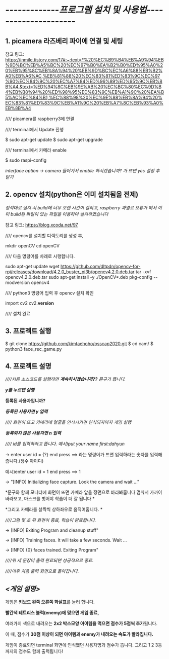 # ***-------------프로그램 설치 및 사용법---------------------***

## **1. picamera 라즈베리 파이에 연결 및 세팅**

참고 링크: https://inmile.tistory.com/17#:~:text=*%20%EC%B9%B4%EB%A9%94%EB%9D%BC%EB%A5%BC%20%EC%97%B0%EA%B2%B0%ED%95%A0%20%EB%95%8C%EB%8A%94%20%EB%9D%BC%EC%A6%88%EB%B2%A0%EB%A6%AC,%EB%81%88%20%EC%83%81%ED%83%9C%EC%97%90%EC%84%9C%20%EC%A7%84%ED%96%89%ED%95%9C%EB%8B%A4.&text=%ED%94%8C%EB%9E%AB%20%EC%BC%80%EC%9D%B4%EB%B8%94%20%ED%98%95%ED%83%9C%EB%A1%9C%20%EA%B5%AC%EC%84%B1,%EC%88%98%20%EC%9E%88%EB%8A%94%20%EC%83%81%ED%83%9C%EB%A1%9C%20%EB%A7%8C%EB%93%A0%EB%8B%A4

//// picamera를 raspberry3에 연결

//// terminal에서 Update 진행

  $ sudo apt-get update
  $ sudo apt-get upgrade

//// terminal에서 카메라 enable

  $ sudo raspi-config

*interface option -> camera 들어가서 enable 하시겠습니까? 가 뜨면 yes 설정 후 닫기*

## **2. opencv 설치(python은 이미 설치됨을 전제)**

*정석대로 설치 시 build에 너무 오랜 시간이 걸리고, raspberry 과열로 오류가 떠서 이미 build된 파일이 있는 파일을 이용하여 설치하였습니다*

참고 링크:
https://blog.xcoda.net/97

//// opencv를 설치할 디렉토리를 생성 후,

  mkdir openCV
  cd openCV

//// 다음 명령어를 차례로 시행합니다.

  sudo apt-get update
  wget https://github.com/dltpdn/opencv-for-rpi/releases/download/4.2.0_buster_pi3b/opencv4.2.0.deb.tar
  tar -xvf opencv4.2.0.deb.tar
  sudo apt-get install -y ./OpenCV*.deb
  pkg-config --modversion opencv4

//// python3 명령어 입력 후 opencv 설치 확인

  import cv2
  cv2.__version__

//// 설치 완료

## **3. 프로젝트 실행**

  $ git clone https://github.com/kimtaehoho/osscap2020.git
  $ cd cam/
  $ python3 face_rec_game.py

## **4. 프로젝트 설명**

*////처음 소스코드를 실행하면 **계속하시겠습니까??** 문구가 뜹니다.*

***y를 누르면 실행***

**등록된 사용자입니까?**

***등록된 사용자면 y 입력***

*//// 화면이 뜨고 카메라에 얼굴을 인식시키면 인식되자마자 게임 실행*

***등록되지 않은 사용자면 n 입력***

*//// id를 입력하라고 뜹니다. 예시)put your name first:dahyun*

-> enter user id = {?} end press <return> ==>  라는 명령어가 뜨면 입력하라는 숫자를 입력해줍니다.(정수 아이디) 
  
  예시)enter user id = 1 end press <return> ==> 1
  
-> "[INFO] Initializing face capture. Look the camera and wait ..."

*문구와 함께 모니터에 화면이 뜨면 카메라 앞을 정면으로 바라봐줍니다 멈춰서 가까이 바라보고, 마스크를 벗어야 학습이 더 잘 됩니다 *

*그리고 카메라를 살짝씩 상하좌우로 움직여줍니다. *

*////그럼 몇 초 뒤 화면이 종료, 학습이 완료됩니다.*
  
->  [INFO] Exiting Program and cleanup stuff"

->  [INFO] Training faces. It will take a few seconds. Wait ...

->  [INFO] {0} faces trained. Exiting Program"

*////위 세 문장이 출력 완료되면 성공적으로 종료.*

*////이후 처음 출력 화면으로 돌아갑니다.*

## ***<게임 설명>***

게임은 **키보드 왼쪽 오른쪽 화살표**를 눌러 합니다.

**빨간색 테트리스 블럭(enemy)에 맞으면 게임 종료,**

여러가지 색으로 내려오는 **2x2 박스모양 아이템을 먹으면 점수가 5점씩 추가**됩니다.

이 때, 점수가 **30점 이상이 되면 아이템과 enemy가 내려오는 속도가 빨라집니다.**

게임이 종료되면 terminal 화면에 인식했던 사용자명과 점수가 뜹니다. 그리고 1 2 3등까지의 점수도 함께 출력됩니다!
